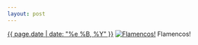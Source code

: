 ```yaml
---
layout: post
---
```


<p>
  <time><a href="/152">{{ page.date | date: "%e %B, %Y" }}</a></time>
  <a href="/152"><img src="{{ site.assets_url }}/152-640.jpg" srcset="{{ site.assets_url }}/152-1280.jpg 1280w, {{ site.assets_url }}/152-960.jpg 960w, {{ site.assets_url }}/152-640.jpg 640w, {{ site.assets_url }}/152-320.jpg 320w" sizes="(min-width: 700px) 50vw, calc(100vw - 2rem)" alt="Flamencos!" /></a>
  <span>Flamencos!</span>
</p>
